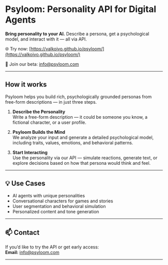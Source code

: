 # Psyloom: Personality API for Digital Agents

**Bring personality to your AI.** 
Describe a persona, get a psychological model, and interact with it — all via API.

🌐 Try now: [https://valkoivo.github.io/psyloom/](https://valkoivo.github.io/psyloom/)

🚀 Join our beta: info@psyloom.com

---

## How it works
Psyloom helps you build rich, psychologically grounded personas from free-form descriptions — in just three steps.

1. **Describe the Personality**  
   Write a free-form description — it could be someone you know, a fictional character, or a user profile.

2. **Psyloom Builds the Mind**  
   We analyze your input and generate a detailed psychological model, including traits, values, emotions, and behavioral patterns.

3. **Start Interacting**  
   Use the personality via our API — simulate reactions, generate text, or explore decisions based on how that persona would think and feel.

---

## 💡 Use Cases

- AI agents with unique personalities  
- Conversational characters for games and stories  
- User segmentation and behavioral simulation  
- Personalized content and tone generation

---

## 📫 Contact

If you’d like to try the API or get early access:  
**Email:** [info@psyloom.com](mailto:info@psyloom.com)

---


